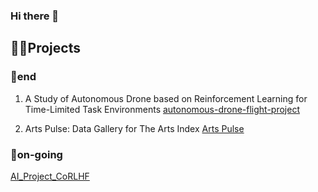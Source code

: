 ### Hi there 👋



<h2>🏄‍♀️Projects</h2>
<h3>🥳end</h3>

1. A Study of Autonomous Drone based on Reinforcement Learning for Time-Limited Task Environments
[autonomous-drone-flight-project](https://github.com/eunjuyummy/autonomous-drone-flight-project)

2. Arts Pulse: Data Gallery for The Arts Index
[Arts Pulse](https://github.com/eunjuyummy/Arts_Pulse)

<h3>🏃on-going</h3>

[AI_Project_CoRLHF](https://github.com/eunjuyummy/AI_Project_CoRLHF)

<!--
**eunjuyummy/eunjuyummy** is a ✨ _special_ ✨ repository because its `README.md` (this file) appears on your GitHub profile.

Here are some ideas to get you started:

- 🔭 I’m currently working on ...
- 🌱 I’m currently learning ...
- 👯 I’m looking to collaborate on ...
- 🤔 I’m looking for help with ...
- 💬 Ask me about ...
- 📫 How to reach me: ...
- 😄 Pronouns: ...
- ⚡ Fun fact: ...
-->
